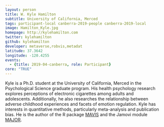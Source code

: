 ```yaml
---
layout: person
title: W. Kyle Hamilton
subtitle: University of California, Merced
tags: participant-local canberra-2019-people canberra-2019-local
image: Hamilton_Kyle.jpg
homepage: http://kylehamilton.com
twitter: kylehamilton
github: kylehamilton
developer: metaverse,robvis,metadat
latitude: 37.3642
longitude: -120.4255
events:
  - {title: 2019-04-canberra, role: Participant}
core: "TRUE"
---
```

Kyle is a Ph.D. student at the University of California, Merced in the Psychological Science graduate program. His health psychology research explores perceptions of electronic cigarettes among adults and adolescents. Additionally, he also researches the relationship between adverse childhood experiences and facets of emotion regulation. Kyle has interests in quantitative methods, particularly meta-analysis and publication bias. He is the author of the R package [MAVIS](https://github.com/kylehamilton/MAVIS) and the Jamovi module [MAJOR](https://github.com/kylehamilton/MAJOR).